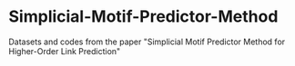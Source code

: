 # Simplicial-Motif-Predictor-Method
Datasets and codes from the paper "Simplicial Motif Predictor Method for Higher-Order Link Prediction"
